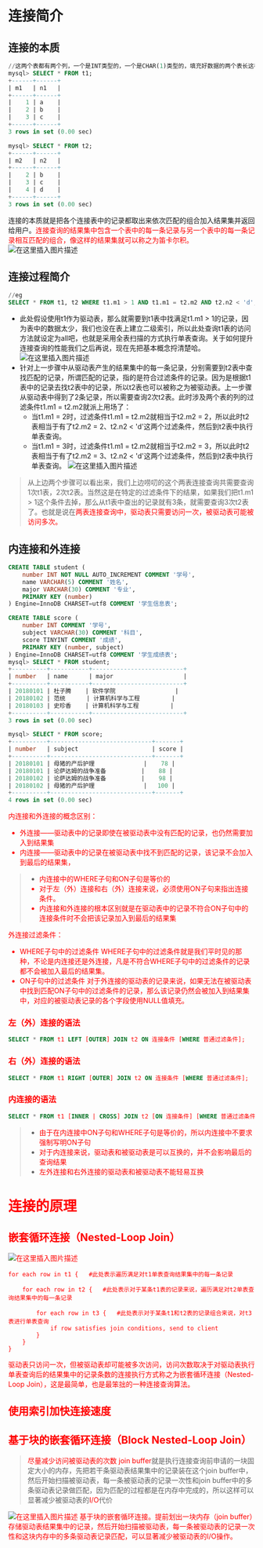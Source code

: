 # 连接简介
## 连接的本质
```sql
//这两个表都有两个列，一个是INT类型的，一个是CHAR(1)类型的，填充好数据的两个表长这样：
mysql> SELECT * FROM t1;
+------+------+
| m1   | n1   |
+------+------+
|    1 | a    |
|    2 | b    |
|    3 | c    |
+------+------+
3 rows in set (0.00 sec)

mysql> SELECT * FROM t2;
+------+------+
| m2   | n2   |
+------+------+
|    2 | b    |
|    3 | c    |
|    4 | d    |
+------+------+
3 rows in set (0.00 sec)
```
连接的本质就是把各个连接表中的记录都取出来依次匹配的组合加入结果集并返回给用户。<font color="red">连接查询的结果集中包含一个表中的每一条记录与另一个表中的每一条记录相互匹配的组合，像这样的结果集就可以称之为笛卡尔积。</font>
![在这里插入图片描述](https://img-blog.csdnimg.cn/20200623152852787.png?x-oss-process=image/watermark,type_ZmFuZ3poZW5naGVpdGk,shadow_10,text_aHR0cHM6Ly9ibG9nLmNzZG4ubmV0L3dlaXhpbl80MTg2MjMwOA==,size_16,color_FFFFFF,t_70)
## 连接过程简介

```sql
//eg
SELECT * FROM t1, t2 WHERE t1.m1 > 1 AND t1.m1 = t2.m2 AND t2.n2 < 'd';
```
- 此处假设使用t1作为驱动表，那么就需要到t1表中找满足t1.m1 > 1的记录，因为表中的数据太少，我们也没在表上建立二级索引，所以此处查询t1表的访问方法就设定为all吧，也就是采用全表扫描的方式执行单表查询。关于如何提升连接查询的性能我们之后再说，现在先把基本概念捋清楚哈。
![在这里插入图片描述](https://img-blog.csdnimg.cn/20200623155642530.png?x-oss-process=image/watermark,type_ZmFuZ3poZW5naGVpdGk,shadow_10,text_aHR0cHM6Ly9ibG9nLmNzZG4ubmV0L3dlaXhpbl80MTg2MjMwOA==,size_16,color_FFFFFF,t_70)
- 针对上一步骤中从驱动表产生的结果集中的每一条记录，分别需要到t2表中查找匹配的记录，所谓匹配的记录，指的是符合过滤条件的记录。因为是根据t1表中的记录去找t2表中的记录，所以t2表也可以被称之为被驱动表。上一步骤从驱动表中得到了2条记录，所以需要查询2次t2表。此时涉及两个表的列的过滤条件t1.m1 = t2.m2就派上用场了：
	- 当t1.m1 = 2时，过滤条件t1.m1 = t2.m2就相当于t2.m2 = 2，所以此时t2表相当于有了t2.m2 = 2、t2.n2 < 'd'这两个过滤条件，然后到t2表中执行单表查询。
	- 当t1.m1 = 3时，过滤条件t1.m1 = t2.m2就相当于t2.m2 = 3，所以此时t2表相当于有了t2.m2 = 3、t2.n2 < 'd'这两个过滤条件，然后到t2表中执行单表查询。
![在这里插入图片描述](https://img-blog.csdnimg.cn/20200623155715338.png?x-oss-process=image/watermark,type_ZmFuZ3poZW5naGVpdGk,shadow_10,text_aHR0cHM6Ly9ibG9nLmNzZG4ubmV0L3dlaXhpbl80MTg2MjMwOA==,size_16,color_FFFFFF,t_70)
>从上边两个步骤可以看出来，我们上边唠叨的这个两表连接查询共需要查询1次t1表，2次t2表。当然这是在特定的过滤条件下的结果，如果我们把t1.m1 > 1这个条件去掉，那么从t1表中查出的记录就有3条，就需要查询3次t2表了。也就是说在<font color="red">两表连接查询中，驱动表只需要访问一次，被驱动表可能被访问多次。</font>

## 内连接和外连接

```sql
CREATE TABLE student (
    number INT NOT NULL AUTO_INCREMENT COMMENT '学号',
    name VARCHAR(5) COMMENT '姓名',
    major VARCHAR(30) COMMENT '专业',
    PRIMARY KEY (number)
) Engine=InnoDB CHARSET=utf8 COMMENT '学生信息表';

CREATE TABLE score (
    number INT COMMENT '学号',
    subject VARCHAR(30) COMMENT '科目',
    score TINYINT COMMENT '成绩',
    PRIMARY KEY (number, subject)
) Engine=InnoDB CHARSET=utf8 COMMENT '学生成绩表';
mysql> SELECT * FROM student;
+----------+-----------+--------------------------+
| number   | name      | major                    |
+----------+-----------+--------------------------+
| 20180101 | 杜子腾    | 软件学院                 |
| 20180102 | 范统      | 计算机科学与工程         |
| 20180103 | 史珍香    | 计算机科学与工程         |
+----------+-----------+--------------------------+
3 rows in set (0.00 sec)

mysql> SELECT * FROM score;
+----------+-----------------------------+-------+
| number   | subject                     | score |
+----------+-----------------------------+-------+
| 20180101 | 母猪的产后护理              |    78 |
| 20180101 | 论萨达姆的战争准备          |    88 |
| 20180102 | 论萨达姆的战争准备          |    98 |
| 20180102 | 母猪的产后护理              |   100 |
+----------+-----------------------------+-------+
4 rows in set (0.00 sec)
```
<font color="red">内连接和外连接的概念区别：
- <font color="red">外连接——驱动表中的记录即使在被驱动表中没有匹配的记录，也仍然需要加入到结果集</font>
- <font color="red">内连接——驱动表中的记录在被驱动表中找不到匹配的记录，该记录不会加入到最后的结果集，</font>

>- <font color="red">内连接中的WHERE子句和ON子句是等价的
>- <font color="red">对于左（外）连接和右（外）连接来说，必须使用ON子句来指出连接条件。</font>
>- <font color="red">内连接和外连接的根本区别就是在驱动表中的记录不符合ON子句中的连接条件时不会把该记录加入到最后的结果集</font>

外连接过滤条件：
- WHERE子句中的过滤条件
WHERE子句中的过滤条件就是我们平时见的那种，不论是内连接还是外连接，凡是不符合WHERE子句中的过滤条件的记录都不会被加入最后的结果集。
- ON子句中的过滤条件
对于外连接的驱动表的记录来说，如果无法在被驱动表中找到匹配ON子句中的过滤条件的记录，那么该记录仍然会被加入到结果集中，对应的被驱动表记录的各个字段使用NULL值填充。
### 左（外）连接的语法

```sql
SELECT * FROM t1 LEFT [OUTER] JOIN t2 ON 连接条件 [WHERE 普通过滤条件];
```
### 右（外）连接的语法
```sql
SELECT * FROM t1 RIGHT [OUTER] JOIN t2 ON 连接条件 [WHERE 普通过滤条件];
```
### 内连接的语法
```sql
SELECT * FROM t1 [INNER | CROSS] JOIN t2 [ON 连接条件] [WHERE 普通过滤条件];
```
>- <font color="red">由于在内连接中ON子句和WHERE子句是等价的，所以内连接中不要求强制写明ON子句</font>
>- <font color="red">对于内连接来说，驱动表和被驱动表是可以互换的，并不会影响最后的查询结果</font>
>- <font color="red">左外连接和右外连接的驱动表和被驱动表不能轻易互换</font>
# 连接的原理
## 嵌套循环连接（Nested-Loop Join）

![在这里插入图片描述](https://img-blog.csdnimg.cn/20200623164104594.png?x-oss-process=image/watermark,type_ZmFuZ3poZW5naGVpdGk,shadow_10,text_aHR0cHM6Ly9ibG9nLmNzZG4ubmV0L3dlaXhpbl80MTg2MjMwOA==,size_16,color_FFFFFF,t_70)

```base
for each row in t1 {   #此处表示遍历满足对t1单表查询结果集中的每一条记录
    
    for each row in t2 {   #此处表示对于某条t1表的记录来说，遍历满足对t2单表查询结果集中的每一条记录
    
        for each row in t3 {   #此处表示对于某条t1和t2表的记录组合来说，对t3表进行单表查询
            if row satisfies join conditions, send to client
        }
    }
}
```
<font color="red">驱动表只访问一次，但被驱动表却可能被多次访问，访问次数取决于对驱动表执行单表查询后的结果集中的记录条数</font>的连接执行方式称之为<font color="red">嵌套循环连接（Nested-Loop Join）</font>，这是最简单，也是最笨拙的一种连接查询算法。
## 使用索引加快连接速度
## 基于块的嵌套循环连接（Block Nested-Loop Join）
><font color="red">尽量减少访问被驱动表的次数</font>
<font color="red">join buffer</font>就是执行连接查询前申请的一块固定大小的内存，先把若干条驱动表结果集中的记录装在这个join buffer中，然后开始扫描被驱动表，每一条被驱动表的记录一次性和join buffer中的多条驱动表记录做匹配，因为匹配的过程都是在内存中完成的，所以这样可以显著减少被驱动表的<font color="red">I/O</font>代价

![在这里插入图片描述](https://img-blog.csdnimg.cn/20200623165815894.png?x-oss-process=image/watermark,type_ZmFuZ3poZW5naGVpdGk,shadow_10,text_aHR0cHM6Ly9ibG9nLmNzZG4ubmV0L3dlaXhpbl80MTg2MjMwOA==,size_16,color_FFFFFF,t_70)
 基于块的嵌套循环连接。提前划出一块内存（join buffer）存储驱动表结果集中的记录，然后开始扫描被驱动表，每一条被驱动表的记录一次性和这块内存中的多条驱动表记录匹配，可以显著减少被驱动表的I/O操作。


